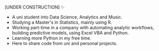 [UNDER CONSTRUCTION] :sparkles:

- A uni student into Data Science, Analytics and Music.
- Studying a Master's in Statistics, mainly using R.
- Working part-time in a company with automating analytic workflows, building predictive models, using Excel VBA and Python.
- Learning more Python in my free time.
- Here to share code from uni and personal projects.

<!---
xiancaicai/xiancaicai is a ✨ special ✨ repository because its `README.md` (this file) appears on your GitHub profile.
You can click the Preview link to take a look at your changes.
--->
